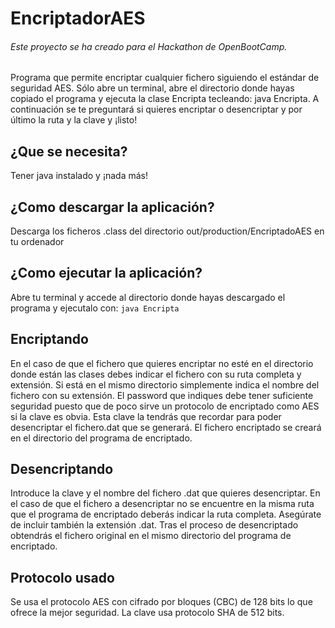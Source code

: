 # EncriptadorAES
###### Este proyecto se ha creado para el Hackathon de OpenBootCamp.

 
Programa que permite encriptar cualquier fichero siguiendo el estándar de seguridad AES. Sólo abre un terminal, abre el directorio donde hayas copiado
el programa y ejecuta la clase Encripta tecleando:
java Encripta. A continuación se te preguntará si quieres encriptar o desencriptar y por último la ruta y la clave y ¡listo!


## ¿Que se necesita?

Tener java instalado y ¡nada más!


## ¿Como descargar la aplicación?

Descarga los ficheros .class del directorio out/production/EncriptadoAES en tu ordenador


## ¿Como ejecutar la aplicación?

Abre tu terminal y accede al directorio donde hayas descargado el programa y ejecutalo con:
```java Encripta```

## Encriptando

En el caso de que el fichero que quieres encriptar no esté en el directorio donde están las clases debes indicar el fichero con su ruta completa y extensión. Si está en el mismo directorio simplemente indica el nombre del fichero con su extensión.
El password que indiques debe tener suficiente seguridad puesto que de poco sirve un protocolo de encriptado como AES si la clave es obvia. Esta clave la tendrás que recordar para poder desencriptar el fichero.dat que se generará.
El fichero encriptado se creará en el directorio del programa de encriptado.

## Desencriptando

Introduce la clave y el nombre del fichero .dat que quieres desencriptar. En el caso de que el fichero a desencriptar no se encuentre en la misma ruta que el programa de encriptado deberás indicar la ruta completa. Asegúrate de incluir también la extensión .dat. Tras el proceso de desencriptado obtendrás el fichero original en el mismo directorio del programa de encriptado.

## Protocolo usado

Se usa el protocolo AES con cifrado por bloques (CBC) de 128 bits lo que ofrece la mejor seguridad. La clave usa protocolo SHA de 512 bits.
